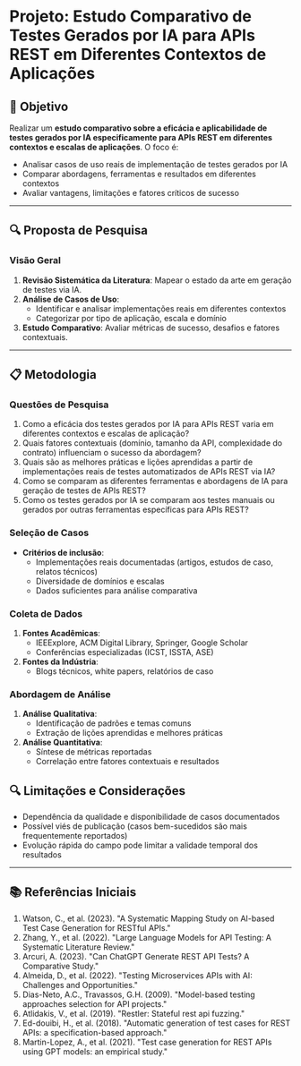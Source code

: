 # Projeto: Estudo Comparativo de Testes Gerados por IA para APIs REST em Diferentes Contextos de Aplicações

## 📌 Objetivo
Realizar um **estudo comparativo sobre a eficácia e aplicabilidade de testes gerados por IA especificamente para APIs REST em diferentes contextos e escalas de aplicações**. O foco é:
- Analisar casos de uso reais de implementação de testes gerados por IA
- Comparar abordagens, ferramentas e resultados em diferentes contextos
- Avaliar vantagens, limitações e fatores críticos de sucesso

---

## 🔍 Proposta de Pesquisa

### **Visão Geral**
1. **Revisão Sistemática da Literatura**: Mapear o estado da arte em geração de testes via IA.
2. **Análise de Casos de Uso**:
   - Identificar e analisar implementações reais em diferentes contextos
   - Categorizar por tipo de aplicação, escala e domínio
3. **Estudo Comparativo**: Avaliar métricas de sucesso, desafios e fatores contextuais.

---

## 📋 Metodologia

### **Questões de Pesquisa**
1. Como a eficácia dos testes gerados por IA para APIs REST varia em diferentes contextos e escalas de aplicação?
2. Quais fatores contextuais (domínio, tamanho da API, complexidade do contrato) influenciam o sucesso da abordagem?
3. Quais são as melhores práticas e lições aprendidas a partir de implementações reais de testes automatizados de APIs REST via IA?
4. Como se comparam as diferentes ferramentas e abordagens de IA para geração de testes de APIs REST?
5. Como os testes gerados por IA se comparam aos testes manuais ou gerados por outras ferramentas específicas para APIs REST?

### **Seleção de Casos**
- **Critérios de inclusão**:
  - Implementações reais documentadas (artigos, estudos de caso, relatos técnicos)
  - Diversidade de domínios e escalas
  - Dados suficientes para análise comparativa

### **Coleta de Dados**
1. **Fontes Acadêmicas**:
   - IEEExplore, ACM Digital Library, Springer, Google Scholar
   - Conferências especializadas (ICST, ISSTA, ASE)
2. **Fontes da Indústria**:
   - Blogs técnicos, white papers, relatórios de caso

### **Abordagem de Análise**
1. **Análise Qualitativa**:
   - Identificação de padrões e temas comuns
   - Extração de lições aprendidas e melhores práticas
2. **Análise Quantitativa**:
   - Síntese de métricas reportadas
   - Correlação entre fatores contextuais e resultados

## 🔍 Limitações e Considerações

- Dependência da qualidade e disponibilidade de casos documentados
- Possível viés de publicação (casos bem-sucedidos são mais frequentemente reportados)
- Evolução rápida do campo pode limitar a validade temporal dos resultados

---

## 📚 Referências Iniciais

1. Watson, C., et al. (2023). "A Systematic Mapping Study on AI-based Test Case Generation for RESTful APIs."
2. Zhang, Y., et al. (2022). "Large Language Models for API Testing: A Systematic Literature Review."
3. Arcuri, A. (2023). "Can ChatGPT Generate REST API Tests? A Comparative Study."
4. Almeida, D., et al. (2022). "Testing Microservices APIs with AI: Challenges and Opportunities."
5. Dias-Neto, A.C., Travassos, G.H. (2009). "Model-based testing approaches selection for API projects."
6. Atlidakis, V., et al. (2019). "Restler: Stateful rest api fuzzing."
7. Ed-douibi, H., et al. (2018). "Automatic generation of test cases for REST APIs: a specification-based approach."
8. Martin-Lopez, A., et al. (2021). "Test case generation for REST APIs using GPT models: an empirical study."
